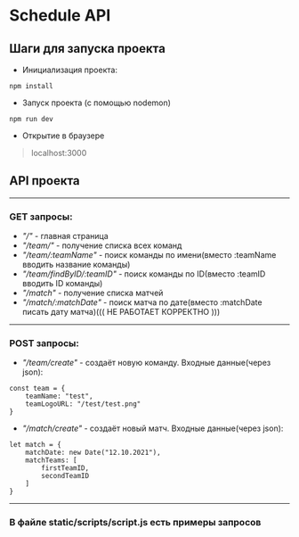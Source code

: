 # Schedule API

## Шаги для запуска проекта

* Инициализация проекта: 
```npm
npm install
```
* Запуск проекта (с помощью nodemon)
```npm
npm run dev
```
* Открытие в браузере

>localhost:3000

## API проекта
---
### GET запросы:

* *"/"* - главная страница
* *"/team/"* - получение списка всех команд
* *"/team/:teamName"* - поиск команды по имени(вместо :teamName вводить название команды)
* *"/team/findByID/:teamID"* - поиск команды по ID(вместо :teamID вводить ID команды)
* *"/match"* - получение списка матчей
* *"/match/:matchDate"* - поиск матча по дате(вместо :matchDate писать дату матча)((( НЕ РАБОТАЕТ КОРРЕКТНО )))

---
### POST запросы: 

* *"/team/create"* - создаёт новую команду. Входные данные(через json):

```JS
const team = {
    teamName: "test",
    teamLogoURL: "/test/test.png"
}
```

* *"/match/create"* - создаёт новый матч. Входные данные(через json):

```JS
let match = {
    matchDate: new Date("12.10.2021"),
    matchTeams: [
        firstTeamID,
        secondTeamID
    ]
}
```

***
### В файле static/scripts/script.js есть примеры запросов
